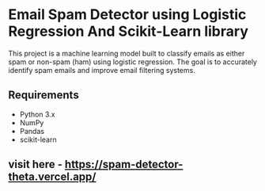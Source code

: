 # Email Spam Detector using Logistic Regression And Scikit-Learn library

This project is a machine learning model built to classify emails as either spam or non-spam (ham) using logistic regression. The goal is to accurately identify spam emails and improve email filtering systems.


## Requirements

- Python 3.x
- NumPy
- Pandas
- scikit-learn

## visit here - https://spam-detector-theta.vercel.app/

